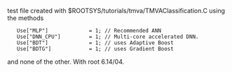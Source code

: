 test file created with $ROOTSYS/tutorials/tmva/TMVAClassification.C using the
methods
```
   Use["MLP"]             = 1; // Recommended ANN
   Use["DNN_CPU"]         = 1; // Multi-core accelerated DNN.
   Use["BDT"]             = 1; // uses Adaptive Boost
   Use["BDTG"]            = 1; // uses Gradient Boost
```
and none of the other. With root 6.14/04.
